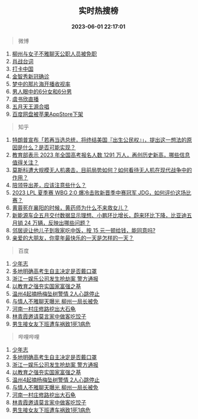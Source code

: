 <div align="center"><h2>实时热搜榜</h2><h4>2023-06-01 22:17:01</h4></div>

> 微博  

1. [柳州与女子不雅聊天公职人员被免职](https://s.weibo.com/weibo?q=%23%E6%9F%B3%E5%B7%9E%E4%B8%8E%E5%A5%B3%E5%AD%90%E4%B8%8D%E9%9B%85%E8%81%8A%E5%A4%A9%E5%85%AC%E8%81%8C%E4%BA%BA%E5%91%98%E8%A2%AB%E5%85%8D%E8%81%8C%23&t=31&band_rank=1&Refer=top)<br />
2. [肖战台词](https://s.weibo.com/weibo?q=%E8%82%96%E6%88%98%E5%8F%B0%E8%AF%8D&t=31&band_rank=2&Refer=top)<br />
3. [打卡中国](https://s.weibo.com/weibo?q=%23%E6%89%93%E5%8D%A1%E4%B8%AD%E5%9B%BD%23&t=31&band_rank=3&Refer=top)<br />
4. [金智秀新冠确诊](https://s.weibo.com/weibo?q=%23%E9%87%91%E6%99%BA%E7%A7%80%E6%96%B0%E5%86%A0%E7%A1%AE%E8%AF%8A%23&t=31&band_rank=4&Refer=top)<br />
5. [梦中的那片海开播收视率](https://s.weibo.com/weibo?q=%23%E6%A2%A6%E4%B8%AD%E7%9A%84%E9%82%A3%E7%89%87%E6%B5%B7%E5%BC%80%E6%92%AD%E6%94%B6%E8%A7%86%E7%8E%87%23&t=31&band_rank=5&Refer=top)<br />
6. [男人眼中的6分女和6分男](https://s.weibo.com/weibo?q=%E7%94%B7%E4%BA%BA%E7%9C%BC%E4%B8%AD%E7%9A%846%E5%88%86%E5%A5%B3%E5%92%8C6%E5%88%86%E7%94%B7&t=31&band_rank=6&Refer=top)<br />
7. [虞书欣直播](https://s.weibo.com/weibo?q=%E8%99%9E%E4%B9%A6%E6%AC%A3%E7%9B%B4%E6%92%AD&t=31&band_rank=7&Refer=top)<br />
8. [五月天王源合唱](https://s.weibo.com/weibo?q=%23%E4%BA%94%E6%9C%88%E5%A4%A9%E7%8E%8B%E6%BA%90%E5%90%88%E5%94%B1%23&t=31&band_rank=8&Refer=top)<br />
9. [百度网盘被苹果AppStore下架](https://s.weibo.com/weibo?q=%23%E7%99%BE%E5%BA%A6%E7%BD%91%E7%9B%98%E8%A2%AB%E8%8B%B9%E6%9E%9CAppStore%E4%B8%8B%E6%9E%B6%23&t=31&band_rank=9&Refer=top)<br />

> 知乎  

1. [特朗普宣布「若再当选总统，将终结美国『出生公民权』」，提出这一想法的原因是什么？是否可能实现？](https://www.zhihu.com/question/604042043)<br />
2. [教育部表示 2023 年全国高考报名人数 1291 万人，再创历史新高，哪些信息值得关注？](https://www.zhihu.com/question/604181829)<br />
3. [莫斯科遭大规模无人机袭击，目前局势如何？如何看待无人机在现代战争中的作用？](https://www.zhihu.com/question/604170757)<br />
4. [陪领导出差，应该注意些什么？](https://www.zhihu.com/question/48114643)<br />
5. [2023 LPL 夏季赛 WBG 2:0 爆冷击败新晋季中赛冠军 JDG，如何评价这场比赛？](https://www.zhihu.com/question/604285477)<br />
6. [黄蓉死在襄阳的时候，黄药师为什么不来救女儿？](https://www.zhihu.com/question/598195157)<br />
7. [新能源车企五月交付数据显示理想、小鹏环比增长，蔚来环比下降，比亚迪五月销 24 万辆，反映出哪些问题？](https://www.zhihu.com/question/604271324)<br />
8. [邻居说让他儿子到我家吃中饭，按 15 元一顿给钱，能同意吗?](https://www.zhihu.com/question/603469319)<br />
9. [亲爱的大朋友，你童年最快乐的一天是怎样的一天？](https://www.zhihu.com/question/603835706)<br />

> 百度  

1. [少年志](https://www.baidu.com/s?wd=%E5%B0%91%E5%B9%B4%E5%BF%97&sa=fyb_news&rsv_dl=fyb_news)<br />
2. [多地明确高考生自主决定是否戴口罩](https://www.baidu.com/s?wd=%E5%A4%9A%E5%9C%B0%E6%98%8E%E7%A1%AE%E9%AB%98%E8%80%83%E7%94%9F%E8%87%AA%E4%B8%BB%E5%86%B3%E5%AE%9A%E6%98%AF%E5%90%A6%E6%88%B4%E5%8F%A3%E7%BD%A9&sa=fyb_news&rsv_dl=fyb_news)<br />
3. [浙江一娱乐公司发生抢劫案 警方通报](https://www.baidu.com/s?wd=%E6%B5%99%E6%B1%9F%E4%B8%80%E5%A8%B1%E4%B9%90%E5%85%AC%E5%8F%B8%E5%8F%91%E7%94%9F%E6%8A%A2%E5%8A%AB%E6%A1%88+%E8%AD%A6%E6%96%B9%E9%80%9A%E6%8A%A5&sa=fyb_news&rsv_dl=fyb_news)<br />
4. [以教育之强夯实国家富强之基](https://www.baidu.com/s?wd=%E4%BB%A5%E6%95%99%E8%82%B2%E4%B9%8B%E5%BC%BA%E5%A4%AF%E5%AE%9E%E5%9B%BD%E5%AE%B6%E5%AF%8C%E5%BC%BA%E4%B9%8B%E5%9F%BA&sa=fyb_news&rsv_dl=fyb_news)<br />
5. [温州4起摘杨梅坠树警情 2人心跳停止](https://www.baidu.com/s?wd=%E6%B8%A9%E5%B7%9E4%E8%B5%B7%E6%91%98%E6%9D%A8%E6%A2%85%E5%9D%A0%E6%A0%91%E8%AD%A6%E6%83%85+2%E4%BA%BA%E5%BF%83%E8%B7%B3%E5%81%9C%E6%AD%A2&sa=fyb_news&rsv_dl=fyb_news)<br />
6. [与情人不雅聊天曝光 柳州一局长被免](https://www.baidu.com/s?wd=%E4%B8%8E%E6%83%85%E4%BA%BA%E4%B8%8D%E9%9B%85%E8%81%8A%E5%A4%A9%E6%9B%9D%E5%85%89+%E6%9F%B3%E5%B7%9E%E4%B8%80%E5%B1%80%E9%95%BF%E8%A2%AB%E5%85%8D&sa=fyb_news&rsv_dl=fyb_news)<br />
7. [河南一村庄修路挖出大石龟](https://www.baidu.com/s?wd=%E6%B2%B3%E5%8D%97%E4%B8%80%E6%9D%91%E5%BA%84%E4%BF%AE%E8%B7%AF%E6%8C%96%E5%87%BA%E5%A4%A7%E7%9F%B3%E9%BE%9F&sa=fyb_news&rsv_dl=fyb_news)<br />
8. [林青霞邀请莫言家中做客吃饺子](https://www.baidu.com/s?wd=%E6%9E%97%E9%9D%92%E9%9C%9E%E9%82%80%E8%AF%B7%E8%8E%AB%E8%A8%80%E5%AE%B6%E4%B8%AD%E5%81%9A%E5%AE%A2%E5%90%83%E9%A5%BA%E5%AD%90&sa=fyb_news&rsv_dl=fyb_news)<br />
9. [男生接女友下班遭车祸致1死1病危](https://www.baidu.com/s?wd=%E7%94%B7%E7%94%9F%E6%8E%A5%E5%A5%B3%E5%8F%8B%E4%B8%8B%E7%8F%AD%E9%81%AD%E8%BD%A6%E7%A5%B8%E8%87%B41%E6%AD%BB1%E7%97%85%E5%8D%B1&sa=fyb_news&rsv_dl=fyb_news)<br />

> 哔哩哔哩  

1. [少年志](https://www.baidu.com/s?wd=%E5%B0%91%E5%B9%B4%E5%BF%97&sa=fyb_news&rsv_dl=fyb_news)<br />
2. [多地明确高考生自主决定是否戴口罩](https://www.baidu.com/s?wd=%E5%A4%9A%E5%9C%B0%E6%98%8E%E7%A1%AE%E9%AB%98%E8%80%83%E7%94%9F%E8%87%AA%E4%B8%BB%E5%86%B3%E5%AE%9A%E6%98%AF%E5%90%A6%E6%88%B4%E5%8F%A3%E7%BD%A9&sa=fyb_news&rsv_dl=fyb_news)<br />
3. [浙江一娱乐公司发生抢劫案 警方通报](https://www.baidu.com/s?wd=%E6%B5%99%E6%B1%9F%E4%B8%80%E5%A8%B1%E4%B9%90%E5%85%AC%E5%8F%B8%E5%8F%91%E7%94%9F%E6%8A%A2%E5%8A%AB%E6%A1%88+%E8%AD%A6%E6%96%B9%E9%80%9A%E6%8A%A5&sa=fyb_news&rsv_dl=fyb_news)<br />
4. [以教育之强夯实国家富强之基](https://www.baidu.com/s?wd=%E4%BB%A5%E6%95%99%E8%82%B2%E4%B9%8B%E5%BC%BA%E5%A4%AF%E5%AE%9E%E5%9B%BD%E5%AE%B6%E5%AF%8C%E5%BC%BA%E4%B9%8B%E5%9F%BA&sa=fyb_news&rsv_dl=fyb_news)<br />
5. [温州4起摘杨梅坠树警情 2人心跳停止](https://www.baidu.com/s?wd=%E6%B8%A9%E5%B7%9E4%E8%B5%B7%E6%91%98%E6%9D%A8%E6%A2%85%E5%9D%A0%E6%A0%91%E8%AD%A6%E6%83%85+2%E4%BA%BA%E5%BF%83%E8%B7%B3%E5%81%9C%E6%AD%A2&sa=fyb_news&rsv_dl=fyb_news)<br />
6. [与情人不雅聊天曝光 柳州一局长被免](https://www.baidu.com/s?wd=%E4%B8%8E%E6%83%85%E4%BA%BA%E4%B8%8D%E9%9B%85%E8%81%8A%E5%A4%A9%E6%9B%9D%E5%85%89+%E6%9F%B3%E5%B7%9E%E4%B8%80%E5%B1%80%E9%95%BF%E8%A2%AB%E5%85%8D&sa=fyb_news&rsv_dl=fyb_news)<br />
7. [河南一村庄修路挖出大石龟](https://www.baidu.com/s?wd=%E6%B2%B3%E5%8D%97%E4%B8%80%E6%9D%91%E5%BA%84%E4%BF%AE%E8%B7%AF%E6%8C%96%E5%87%BA%E5%A4%A7%E7%9F%B3%E9%BE%9F&sa=fyb_news&rsv_dl=fyb_news)<br />
8. [林青霞邀请莫言家中做客吃饺子](https://www.baidu.com/s?wd=%E6%9E%97%E9%9D%92%E9%9C%9E%E9%82%80%E8%AF%B7%E8%8E%AB%E8%A8%80%E5%AE%B6%E4%B8%AD%E5%81%9A%E5%AE%A2%E5%90%83%E9%A5%BA%E5%AD%90&sa=fyb_news&rsv_dl=fyb_news)<br />
9. [男生接女友下班遭车祸致1死1病危](https://www.baidu.com/s?wd=%E7%94%B7%E7%94%9F%E6%8E%A5%E5%A5%B3%E5%8F%8B%E4%B8%8B%E7%8F%AD%E9%81%AD%E8%BD%A6%E7%A5%B8%E8%87%B41%E6%AD%BB1%E7%97%85%E5%8D%B1&sa=fyb_news&rsv_dl=fyb_news)<br />
